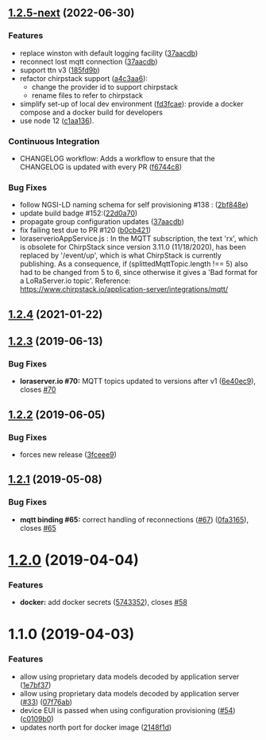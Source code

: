 ## [1.2.5-next](https://github.com/Atos-Research-and-Innovation/IoTagent-LoRaWAN/compare/v1.2.4...master) (2022-06-30)

### Features

-   replace winston with default logging facility
    ([37aacdb](https://github.com/Atos-Research-and-Innovation/IoTagent-LoRaWAN/pull/150/commits/37aacdbfcd983b4f67b14e49d6d05e0cfb7badd1))
-   reconnect lost mqtt connection
    ([37aacdb](https://github.com/Atos-Research-and-Innovation/IoTagent-LoRaWAN/pull/150/commits/37aacdbfcd983b4f67b14e49d6d05e0cfb7badd1))
-   support ttn v3
    ([185fd9b](https://github.com/Atos-Research-and-Innovation/IoTagent-LoRaWAN/pull/147/commits/185fd9bf1aad26b3816d74a4d67b90e36530af83))
-   refactor chirpstack support
    ([a4c3aa6](https://github.com/Atos-Research-and-Innovation/IoTagent-LoRaWAN/commit/a4c3aa6)):
    -   change the provider id to support chirpstack
    -   rename files to refer to chirpstack
-   simplify set-up of local dev environment
    ([fd3fcae](https://github.com/Atos-Research-and-Innovation/IoTagent-LoRaWAN/commit/fd3fcae)): provide a docker
    compose and a docker build for developers
-   use node 12 ([c1aa136](https://github.com/Atos-Research-and-Innovation/IoTagent-LoRaWAN/commit/c1aa136)).

### Continuous Integration

-   CHANGELOG workflow: Adds a workflow to ensure that the CHANGELOG is updated with every PR
    ([f6744c8](https://github.com/Atos-Research-and-Innovation/IoTagent-LoRaWAN/pull/145/commits/f6744c85e777f7fa47c486bd56d32fa329f9ef88))

### Bug Fixes

-   follow NGSI-LD naming schema for self provisioning #138 :
    ([2bf848e](https://github.com/Atos-Research-and-Innovation/IoTagent-LoRaWAN/pull/149/commits/2bf848e84191022820667bbd367ea981a518e111))
-   update build badge
    #152:([22d0a70](https://github.com/Atos-Research-and-Innovation/IoTagent-LoRaWAN/pull/153/commits/22d0a706e8da4a1a46754fd8a0a599b7ed2c5c32))
-   propagate group configuration updates
    ([37aacdb](https://github.com/Atos-Research-and-Innovation/IoTagent-LoRaWAN/pull/150/commits/37aacdbfcd983b4f67b14e49d6d05e0cfb7badd1))
-   fix failing test due to PR #120
    ([b0cb421](https://github.com/Atos-Research-and-Innovation/IoTagent-LoRaWAN/commit/b0cb421))
-   loraserverioAppService.js : In the MQTT subscription, the text 'rx', which is obsolete for ChirpStack since version
    3.11.0 (11/18/2020), has been replaced by '/event/up', which is what ChirpStack is currently publishing. As a
    consequence, if (splittedMqttTopic.length !== 5) also had to be changed from 5 to 6, since otherwise it gives a 'Bad
    format for a LoRaServer.io topic'. Reference: https://www.chirpstack.io/application-server/integrations/mqtt/

## [1.2.4](https://github.com/Atos-Research-and-Innovation/IoTagent-LoRaWAN/compare/v1.2.3...v1.2.4) (2021-01-22)

## [1.2.3](https://github.com/Atos-Research-and-Innovation/IoTagent-LoRaWAN/compare/v1.2.2...v1.2.3) (2019-06-13)

### Bug Fixes

-   **loraserver.io #70:** MQTT topics updated to versions after v1
    ([6e40ec9](https://github.com/Atos-Research-and-Innovation/IoTagent-LoRaWAN/commit/6e40ec9)), closes
    [#70](https://github.com/Atos-Research-and-Innovation/IoTagent-LoRaWAN/issues/70)

## [1.2.2](https://github.com/Atos-Research-and-Innovation/IoTagent-LoRaWAN/compare/v1.2.1...v1.2.2) (2019-06-05)

### Bug Fixes

-   forces new release ([3fceee9](https://github.com/Atos-Research-and-Innovation/IoTagent-LoRaWAN/commit/3fceee9))

## [1.2.1](https://github.com/Atos-Research-and-Innovation/IoTagent-LoRaWAN/compare/v1.2.0...v1.2.1) (2019-05-08)

### Bug Fixes

-   **mqtt binding #65:** correct handling of reconnections
    ([#67](https://github.com/Atos-Research-and-Innovation/IoTagent-LoRaWAN/issues/67))
    ([0fa3165](https://github.com/Atos-Research-and-Innovation/IoTagent-LoRaWAN/commit/0fa3165)), closes
    [#65](https://github.com/Atos-Research-and-Innovation/IoTagent-LoRaWAN/issues/65)

# [1.2.0](https://github.com/Atos-Research-and-Innovation/IoTagent-LoRaWAN/compare/v1.1.0...v1.2.0) (2019-04-04)

### Features

-   **docker:** add docker secrets
    ([5743352](https://github.com/Atos-Research-and-Innovation/IoTagent-LoRaWAN/commit/5743352)), closes
    [#58](https://github.com/Atos-Research-and-Innovation/IoTagent-LoRaWAN/issues/58)

# 1.1.0 (2019-04-03)

### Features

-   allow using proprietary data models decoded by application server
    ([1e7bf37](https://github.com/Atos-Research-and-Innovation/IoTagent-LoRaWAN/commit/1e7bf37))
-   allow using proprietary data models decoded by application server
    ([#33](https://github.com/Atos-Research-and-Innovation/IoTagent-LoRaWAN/issues/33))
    ([07f76ab](https://github.com/Atos-Research-and-Innovation/IoTagent-LoRaWAN/commit/07f76ab))
-   device EUI is passed when using configuration provisioning
    ([#54](https://github.com/Atos-Research-and-Innovation/IoTagent-LoRaWAN/issues/54))
    ([c0109b0](https://github.com/Atos-Research-and-Innovation/IoTagent-LoRaWAN/commit/c0109b0))
-   updates north port for docker image
    ([2148f1d](https://github.com/Atos-Research-and-Innovation/IoTagent-LoRaWAN/commit/2148f1d))
